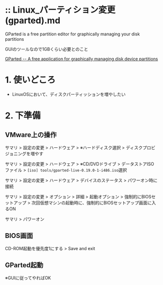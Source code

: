 
:: Linux_パーティション変更(gparted).md
===

GParted is a free partition editor for graphically managing your disk partitions

GUIのツールなので1GBくらい必要とのこと

[GParted -- A free application for graphically managing disk device partitions](http://gparted.org/index.php)

# 1. 使いどころ

- LinuxOSにおいて、ディスクパーティッションを増やしたい

# 2. 下準備

## VMware上の操作

サマリ > 設定の変更 > ハードウェア > ※ハードディスク選択 > ディスクプロビジョニングを増やす

サマリ > 設定の変更 > ハードウェア > ※CD/DVDドライブ > データストアISOファイル > `[iso] tools/gparted-live-0.19.0-1-i486.iso`選択

サマリ > 設定の変更 > ハードウェア > デバイスのステータス > パワーオン時に接続

サマリ > 設定の変更 > オプション > 詳細 > 起動オプション > 強制的にBIOSセットアップ > 次回仮想マシンの起動時に、強制的にBIOSセットアップ画面に入るON

サマリ > パワーオン

## BIOS画面

CD-ROM起動を優先度1にする > Save and exit

## GParted起動

※GUIに従ってやればOK




